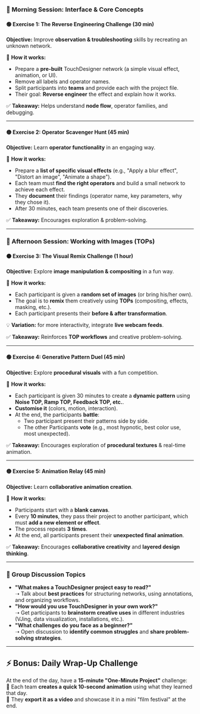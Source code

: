### **🎯 Morning Session: Interface & Core Concepts**

#### **🟢 Exercise 1: The Reverse Engineering Challenge (30 min)**

**Objective:** Improve **observation & troubleshooting** skills by recreating an unknown network.

🔹 **How it works:**

- Prepare a **pre-built** TouchDesigner network (a simple visual effect, animation, or UI).
- Remove all labels and operator names.
- Split participants into **teams** and provide each with the project file.
- Their goal: **Reverse engineer** the effect and explain how it works.

✅ **Takeaway:** Helps understand **node flow**, operator families, and debugging.

---

#### **🟡 Exercise 2: Operator Scavenger Hunt (45 min)**

**Objective:** Learn **operator functionality** in an engaging way.

🔹 **How it works:**

- Prepare a **list of specific visual effects** (e.g., "Apply a blur effect", "Distort an image", "Animate a shape").
- Each team must **find the right operators** and build a small network to achieve each effect.
- They **document** their findings (operator name, key parameters, why they chose it).
- After 30 minutes, each team presents one of their discoveries.

✅ **Takeaway:** Encourages exploration & problem-solving.

---

### **🎨 Afternoon Session: Working with Images (TOPs)**

#### **🟠 Exercise 3: The Visual Remix Challenge (1 hour)**

**Objective:** Explore **image manipulation & compositing** in a fun way.

🔹 **How it works:**

- Each participant is given a **random set of images** (or bring his/her own).
- The goal is to **remix** them creatively using **TOPs** (compositing, effects, masking, etc.).
- Each participant presents their **before & after transformation**.

💡 **Variation:** for more interactivity, integrate **live webcam feeds**.

✅ **Takeaway:** Reinforces **TOP workflows** and creative problem-solving.

---

#### **🟢 Exercise 4: Generative Pattern Duel (45 min)**

**Objective:** Explore **procedural visuals** with a fun competition.

🔹 **How it works:**

- Each participant is given 30 minutes to create a **dynamic pattern** using **Noise TOP, Ramp TOP, Feedback TOP, etc.**.
- **Customise it** (colors, motion, interaction).
- At the end, the participants **battle**:
  - Two participant present their patterns side by side.
  - The other Participants **vote** (e.g., most hypnotic, best color use, most unexpected).

✅ **Takeaway:** Encourages exploration of **procedural textures** & real-time animation.

---

#### **🟡 Exercise 5: Animation Relay (45 min)**

**Objective:** Learn **collaborative animation creation**.

🔹 **How it works:**

- Participants start with a **blank canvas**.
- Every **10 minutes**, they pass their project to another participant, which must **add a new element or effect**.
- The process repeats **3 times**.
- At the end, all participants present their **unexpected final animation**.

✅ **Takeaway:** Encourages **collaborative creativity** and **layered design thinking**.

---

### **💬 Group Discussion Topics**

- **"What makes a TouchDesigner project easy to read?"**  
   ➝ Talk about **best practices** for structuring networks, using annotations, and organizing workflows.
- **"How would you use TouchDesigner in your own work?"**  
   ➝ Get participants to **brainstorm creative uses** in different industries (VJing, data visualization, installations, etc.).
- **"What challenges do you face as a beginner?"**  
   ➝ Open discussion to **identify common struggles** and **share problem-solving strategies**.

---

## **⚡ Bonus: Daily Wrap-Up Challenge**

At the end of the day, have a **15-minute "One-Minute Project"** challenge:  
📌 Each team **creates a quick 10-second animation** using what they learned that day.  
📌 They **export it as a video** and showcase it in a mini "film festival" at the end.